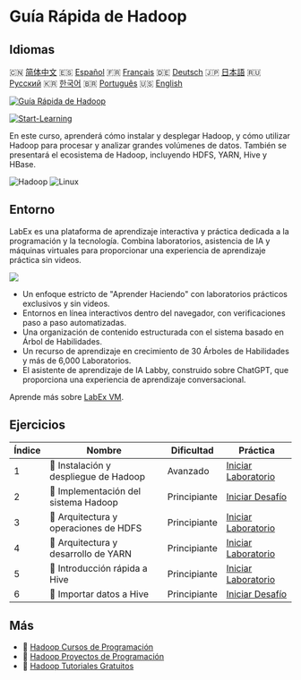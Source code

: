 # Guía Rápida de Hadoop

## Idiomas

🇨🇳 [简体中文](README_zh.md) 🇪🇸 [Español](README_es.md) 🇫🇷 [Français](README_fr.md) 🇩🇪 [Deutsch](README_de.md) 🇯🇵 [日本語](README_ja.md) 🇷🇺 [Русский](README_ru.md) 🇰🇷 [한국어](README_ko.md) 🇧🇷 [Português](README_pt.md) 🇺🇸 [English](README.md) 

[![Guía Rápida de Hadoop](https://cover-creator.labex.io/quick-start-with-hadoop.png?lang=es)](https://labex.io/es/courses/quick-start-with-hadoop)

[![Start-Learning](https://img.shields.io/badge/Start-Learning-whitesmoke?style=for-the-badge)](https://labex.io/es/courses/quick-start-with-hadoop)

En este curso, aprenderá cómo instalar y desplegar Hadoop, y cómo utilizar Hadoop para procesar y analizar grandes volúmenes de datos. También se presentará el ecosistema de Hadoop, incluyendo HDFS, YARN, Hive y HBase.

![Hadoop](https://img.shields.io/badge/Hadoop-whitesmoke?style=for-the-badge&logo=hadoop)
![Linux](https://img.shields.io/badge/Linux-whitesmoke?style=for-the-badge&logo=linux)


## Entorno

LabEx es una plataforma de aprendizaje interactiva y práctica dedicada a la programación y la tecnología. Combina laboratorios, asistencia de IA y máquinas virtuales para proporcionar una experiencia de aprendizaje práctica sin videos.

![](https://tutorial-screenshot.getvm.io/images/vm-1725247253.png)

- Un enfoque estricto de "Aprender Haciendo" con laboratorios prácticos exclusivos y sin videos.
- Entornos en línea interactivos dentro del navegador, con verificaciones paso a paso automatizadas.
- Una organización de contenido estructurada con el sistema basado en Árbol de Habilidades.
- Un recurso de aprendizaje en crecimiento de 30 Árboles de Habilidades y más de 6,000 Laboratorios.
- El asistente de aprendizaje de IA Labby, construido sobre ChatGPT, que proporciona una experiencia de aprendizaje conversacional.

Aprende más sobre [LabEx VM](https://support.labex.io/using-labex/virtual-machine).

## Ejercicios

|   Índice | Nombre                                | Dificultad   | Práctica                                                                                                                          |
|----------|---------------------------------------|--------------|-----------------------------------------------------------------------------------------------------------------------------------|
|        1 | 📖 Instalación y despliegue de Hadoop | Avanzado     | <a target='_blank' href='https://labex.io/es/tutorials/linux-hadoop-installation-and-deployment-272321'>Iniciar Laboratorio</a>   |
|        2 | 🎯 Implementación del sistema Hadoop  | Principiante | <a target='_blank' href='https://labex.io/es/labs/hadoop-hadoop-system-deployment-272365'>Iniciar Desafío</a>                     |
|        3 | 📖 Arquitectura y operaciones de HDFS | Principiante | <a target='_blank' href='https://labex.io/es/tutorials/hadoop-architecture-and-operations-of-hdfs-272320'>Iniciar Laboratorio</a> |
|        4 | 📖 Arquitectura y desarrollo de YARN  | Principiante | <a target='_blank' href='https://labex.io/es/tutorials/linux-yarn-architecture-and-development-272324'>Iniciar Laboratorio</a>    |
|        5 | 📖 Introducción rápida a Hive         | Principiante | <a target='_blank' href='https://labex.io/es/tutorials/linux-quick-start-to-hive-272323'>Iniciar Laboratorio</a>                  |
|        6 | 🎯 Importar datos a Hive              | Principiante | <a target='_blank' href='https://labex.io/es/labs/import-data-to-hive-272367'>Iniciar Desafío</a>                                 |

## Más

- 🔗 [Hadoop Cursos de Programación](https://github.com/labex-labs/awesome-programming-courses)
- 🔗 [Hadoop Proyectos de Programación](https://github.com/labex-labs/awesome-programming-projects)
- 🔗 [Hadoop Tutoriales Gratuitos](https://github.com/labex-labs/hadoop-free-tutorials)

